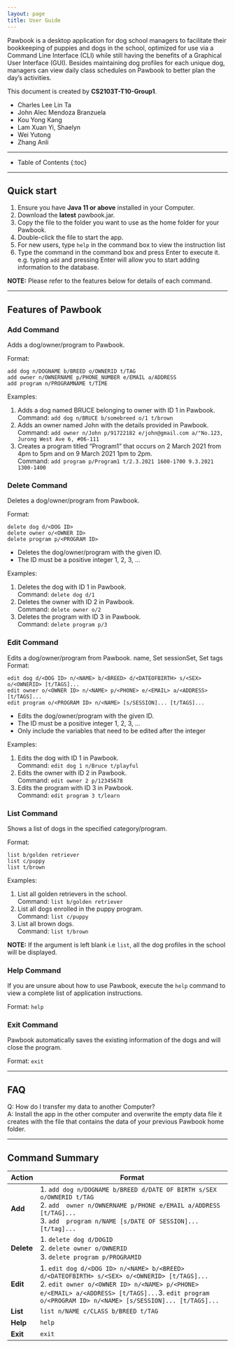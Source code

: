 ```yaml
---
layout: page
title: User Guide
---
```


Pawbook is a desktop application for dog school managers to facilitate their bookkeeping of puppies and dogs in the school, optimized for use via a Command Line Interface (CLI) while still having the benefits of a Graphical User Interface (GUI). Besides maintaining dog profiles for each unique dog, managers can view daily class schedules on Pawbook to better plan the day’s activities.

This document is created by **CS2103T-T10-Group1**.
* Charles Lee Lin Ta
* John Alec Mendoza Branzuela
* Kou Yong Kang
* Lam Xuan Yi, Shaelyn
* Wei Yutong
* Zhang Anli

---

* Table of Contents
{:toc}

---

## **Quick start**
1. Ensure you have **Java 11 or above** installed in your Computer.
2. Download the **latest** pawbook.jar.
3. Copy the file to the folder you want to use as the home folder for your
   Pawbook.
4. Double-click the file to start the app.
5. For new users, type `help` in the command box to view the instruction list
6. Type the command in the command box and press Enter to execute it. e.g.
   typing `add` and pressing Enter will allow you to start adding information to
   the database.

**NOTE:** Please refer to the features below for details of each command.

----

## Features of Pawbook

### Add Command
Adds a dog/owner/program to Pawbook.

Format:

```
add dog n/DOGNAME b/BREED o/OWNERID t/TAG
add owner n/OWNERNAME p/PHONE_NUMBER e/EMAIL a/ADDRESS
add program n/PROGRAMNAME t/TIME
```

Examples:
1. Adds a dog named BRUCE belonging to owner with ID 1 in Pawbook.<br>
   Command: `add dog n/BRUCE b/somebreed o/1 t/brown`
2. Adds an owner named John with the details provided in Pawbook.<br>
   Command: `add owner n/John p/91722182 e/john@gmail.com a/"No.123, Jurong West Ave 6, #06-111`
3. Creates a program titled “Program1” that occurs on 2 March 2021 from 4pm to 5pm and on 9 March 2021 1pm to 2pm.<br>
   Command: `add program p/Program1 t/2.3.2021 1600-1700 9.3.2021 1300-1400`

### Delete Command

Deletes a dog/owner/program from Pawbook.

Format:

```
delete dog d/<DOG ID>
delete owner o/<OWNER ID>
delete program p/<PROGRAM ID>
```

- Deletes the dog/owner/program with the given ID.
- The ID must be a positive integer 1, 2, 3, ...

Examples:
1. Deletes the dog with ID 1 in Pawbook.<br>
   Command: `delete dog d/1`
2. Deletes the owner with ID 2 in Pawbook.<br>
   Command: `delete owner o/2`
3. Deletes the program with ID 3 in Pawbook.<br>
   Command: `delete program p/3`

### Edit Command

Edits a dog/owner/program from Pawbook.
name, Set<Session> sessionSet, Set<Tag> tags
Format:
```
edit dog d/<DOG ID> n/<NAME> b/<BREED> d/<DATEOFBIRTH> s/<SEX> o/<OWNERID> [t/TAGS]...
edit owner o/<OWNER ID> n/<NAME> p/<PHONE> e/<EMAIL> a/<ADDRESS> [t/TAGS]...
edit program o/<PROGRAM ID> n/<NAME> [s/SESSION]... [t/TAGS]...
```

- Edits the dog/owner/program with the given ID.
- The ID must be a positive integer 1, 2, 3, ...
- Only include the variables that need to be edited after the integer

Examples:
1. Edits the dog with ID 1 in Pawbook.<br>
   Command: `edit dog 1 n/Bruce t/playful`
2. Edits the owner with ID 2 in Pawbook.<br>
   Command: `edit owner 2 p/12345678`
3. Edits the program with ID 3 in Pawbook.<br>
   Command: `edit program 3 t/learn`
   
### List Command

Shows a list of dogs in the specified category/program.

Format:

```
list b/golden retriever
list c/puppy
list t/brown
```
Examples:
1. List all golden retrievers in the school.<br>
   Command: `list b/golden retriever`
2. List all dogs enrolled in the puppy program.<br>
   Command: `list c/puppy`
3. List all brown dogs.<br>
   Command: `list t/brown`

**NOTE:** If the argument is left blank i.e `list`, all the dog profiles in the school will be displayed.


### Help Command

If you are unsure about how to use Pawbook, execute the `help` command to view a complete list of application instructions.

Format: `help`

### Exit Command

Pawbook automatically saves the existing information of the dogs and will close the program.

Format: `exit`

-----

## FAQ
Q: How do I transfer my data to another Computer?<br>
A: Install the app in the other computer and overwrite the empty data file it creates with the file that contains the data of your previous Pawbook home folder.

-----

## Command Summary

Action | Format
--------|------------------
**Add** | 1. `add dog n/DOGNAME b/BREED d/DATE OF BIRTH s/SEX o/OWNERID t/TAG`<br>2. `add  owner n/OWNERNAME p/PHONE e/EMAIL a/ADDRESS [t/TAG]...`<br>3. `add  program n/NAME [s/DATE OF SESSION]... [t/tag]...`
**Delete** | 1. `delete dog d/DOGID`<br>2. `delete owner o/OWNERID`<br>3. `delete program p/PROGRAMID`
**Edit** | 1. `edit dog d/<DOG ID> n/<NAME> b/<BREED> d/<DATEOFBIRTH> s/<SEX> o/<OWNERID> [t/TAGS]...`<br>2. `edit owner o/<OWNER ID> n/<NAME> p/<PHONE> e/<EMAIL> a/<ADDRESS> [t/TAGS]...`3. `edit program o/<PROGRAM ID> n/<NAME> [s/SESSION]... [t/TAGS]...`
**List** |`list n/NAME c/CLASS b/BREED t/TAG`
**Help** | `help`
**Exit** | `exit`
